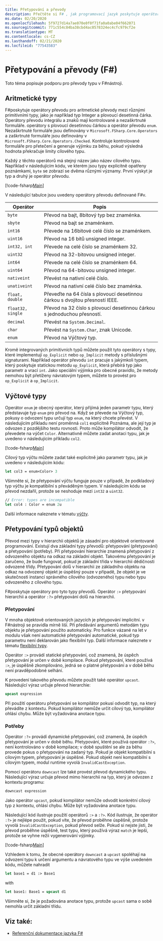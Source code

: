 ```yaml
---
title: Přetypování a převody
description: Přečtěte si F# , jak programovací jazyk poskytuje operátory převodu pro aritmetické převody mezi různými primitivními typy.
ms.date: 02/20/2020
ms.openlocfilehash: 5f9727d14a7ae070e0f0f71fa0a0abe04f662071
ms.sourcegitcommit: 771c554c84ba38cbd4ac0578324ec4cfc979cf2e
ms.translationtype: MT
ms.contentlocale: cs-CZ
ms.lasthandoff: 02/21/2020
ms.locfileid: "77543583"
---
```

# <a name="casting-and-conversions-f"></a>Přetypování a převody (F#)

Toto téma popisuje podporu pro převody typu v F#nástroji.

## <a name="arithmetic-types"></a>Aritmetické typy

F#poskytuje operátory převodu pro aritmetické převody mezi různými primitivními typy, jako je například typ Integer a plovoucí desetinná čárka. Operátory převodu integrálu a znaků mají kontrolované a nezaškrtnuté formuláře. operátory s plovoucí desetinnou čárkou a operátor převodu `enum`. Nezaškrtnuté formuláře jsou definovány v `Microsoft.FSharp.Core.Operators` a zaškrtnuté formuláře jsou definovány v `Microsoft.FSharp.Core.Operators.Checked`. Kontroluje kontrolované formuláře pro přetečení a generuje výjimku za běhu, pokud výsledná hodnota překračuje limity cílového typu.

Každý z těchto operátorů má stejný název jako název cílového typu. Například v následujícím kódu, ve kterém jsou typy explicitně opatřeny poznámkami, `byte` se zobrazí se dvěma různými významy. První výskyt je typ a druhý je operátor převodu.

[!code-fsharp[Main](~/samples/snippets/fsharp/lang-ref-2/snippet4401.fs)]

V následující tabulce jsou uvedeny operátory převodu definované F#v.

|Operátor|Popis|
|--------|-----------|
|`byte`|Převod na bajt, 8bitový typ bez znaménka.|
|`sbyte`|Převod na bajt se znaménkem.|
|`int16`|Převede na 16bitové celé číslo se znaménkem.|
|`uint16`|Převod na 16 bitů unsigned integer.|
|`int32, int`|Převede na celé číslo se znaménkem 32.|
|`uint32`|Převod na 32-bitovou unsigned integer.|
|`int64`|Převede na celé číslo se znaménkem 64.|
|`uint64`|Převod na 64-bitovou unsigned integer.|
|`nativeint`|Převést na nativní celé číslo.|
|`unativeint`|Převod na nativní celé číslo bez znaménka.|
|`float, double`|Převeďte na 64 čísla s plovoucí desetinnou čárkou s dvojitou přesností IEEE.|
|`float32, single`|Převod na 32 číslo s plovoucí desetinnou čárkou s jednoduchou přesností.|
|`decimal`|Převést na `System.Decimal`.|
|`char`|Převést na `System.Char`, znak Unicode.|
|`enum`|Převod na Výčtový typ.|

Kromě integrovaných primitivních typů můžete použít tyto operátory s typy, které implementují `op_Explicit` nebo `op_Implicit` metody s příslušnými signaturami. Například operátor převodu `int` pracuje s jakýmkoli typem, který poskytuje statickou metodu `op_Explicit`, která přebírá typ jako parametr a vrací `int`. Jako speciální výjimka pro obecné pravidlo, že metody nemohou být přetíženy návratovým typem, můžete to provést pro `op_Explicit` a `op_Implicit`.

## <a name="enumerated-types"></a>Výčtové typy

Operátor `enum` je obecný operátor, který přijímá jeden parametr typu, který představuje typ `enum` pro převod na. Když se převede na Výčtový typ, pokusy o odvození typu určují typ `enum`, na který chcete převést. V následujícím příkladu není proměnná `col1` explicitně Poznáma, ale její typ je odvozen z pozdějšího testu rovnosti. Proto může kompilátor odvodit, že převedete na výčet `Color`. Alternativně můžete zadat anotaci typu, jak je uvedeno v následujícím příkladu `col2`.

[!code-fsharp[Main](~/samples/snippets/fsharp/lang-ref-2/snippet4402.fs)]

Cílový typ výčtu můžete zadat také explicitně jako parametr typu, jak je uvedeno v následujícím kódu:

```fsharp
let col3 = enum<Color> 3
```

Všimněte si, že přetypování výčtu funguje pouze v případě, že podkladový typ výčtu je kompatibilní s převáděným typem. V následujícím kódu se převod nezdařil, protože se neshoduje mezi `int32` a `uint32`.

```fsharp
// Error: types are incompatible
let col4 : Color = enum 2u
```

Další informace naleznete v tématu [výčty](enumerations.md).

## <a name="casting-object-types"></a>Přetypování typů objektů

Převod mezi typy v hierarchii objektů je zásadní pro objektově orientované programování. Existují dva základní typy převodů: přetypování (přetypování) a přetypování (potřeby). Při přetypování hierarchie znamená přetypování z odvozeného objektu na odkaz na základní objekt. Takovému přetypování je zaručeno, že bude fungovat, pokud je základní třída v hierarchii dědičnosti odvozené třídy. Přetypování dolů v hierarchii ze základního objektu na odkaz na odvozený objekt je úspěšný pouze v případě, že objekt je ve skutečnosti instancí správného cílového (odvozeného) typu nebo typu odvozeného z cílového typu.

F#poskytuje operátory pro tyto typy převodů. Operátor `:>` přetypování hierarchii a operátor `:?>` přetypování dolů na hierarchii.

### <a name="upcasting"></a>Přetypování

V mnoha objektově orientovaných jazycích je přetypování implicitní. v F#nástroji se pravidla mírně liší. Při předávání argumentů metodám typu objektu je přetypování použito automaticky. Pro funkce vázané na let v modulu však není automatické přetypování automatické, pokud typ parametru není deklarován jako flexibilní typ. Další informace naleznete v tématu [flexibilní typy](flexible-Types.md).

Operátor `:>` provádí statické přetypování, což znamená, že úspěch přetypování je určen v době kompilace. Pokud přetypování, které používá `:>`, je úspěšně zkompilováno, jedná se o platné přetypování a v době běhu není pravděpodobné selhání.

K provedení takového převodu můžete použít také operátor `upcast`. Následující výraz určuje převod hierarchie:

```fsharp
upcast expression
```

Při použití operátoru přetypování se kompilátor pokusí odvodit typ, na který převádíte z kontextu. Pokud kompilátor nemůže určit cílový typ, kompilátor ohlásí chybu. Může být vyžadována anotace typu.

### <a name="downcasting"></a>Potřeby

Operátor `:?>` provádí dynamické přetypování, což znamená, že úspěch přetypování je určen v době běhu. Přetypování, které používá operátor `:?>`, není kontrolováno v době kompilace; v době spuštění se ale za běhu provede pokus o přetypování na zadaný typ. Pokud je objekt kompatibilní s cílovým typem, přetypování je úspěšné. Pokud objekt není kompatibilní s cílovým typem, modul runtime vyvolá `InvalidCastException`.

Pomocí operátoru `downcast` lze také provést převod dynamického typu. Následující výraz určuje převod mimo hierarchii na typ, který je odvozen z kontextu programu:

```fsharp
downcast expression
```

Jako operátor `upcast`, pokud kompilátor nemůže odvodit konkrétní cílový typ z kontextu, ohlásí chybu. Může být vyžadována anotace typu.

Následující kód ilustruje použití operátorů `:>` a `:?>`. Kód ilustruje, že operátor `:?>` je nejlépe použit, pokud víte, že převod proběhne úspěšně, protože vyvolá `InvalidCastException`, pokud převod selže. Pokud si nejste jisti, že převod proběhne úspěšně, test typu, který používá výraz `match` je lepší, protože se vyhne režii vygenerování výjimky.

[!code-fsharp[Main](~/samples/snippets/fsharp/lang-ref-2/snippet4403.fs)]

Vzhledem k tomu, že obecné operátory `downcast` a `upcast` spoléhají na odvození typu k určení argumentu a návratového typu ve výše uvedeném kódu, můžete nahradit

```fsharp
let base1 = d1 :> Base1
```

with

```fsharp
let base1: Base1 = upcast d1
```

Všimněte si, že je požadována anotace typu, protože `upcast` sama o sobě nemohla určit základní třídu.

## <a name="see-also"></a>Viz také:

- [Referenční dokumentace jazyka F#](index.md)
